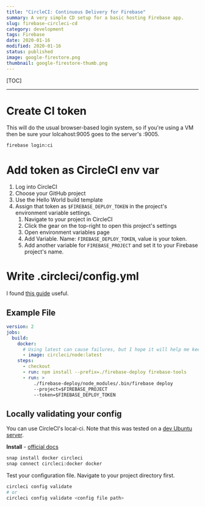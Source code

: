 ```yaml
---
title: "CircleCI: Continuous Delivery for Firebase"
summary: A very simple CD setup for a basic hosting Firebase app.
slug: firebase-circleci-cd
category: development
tags: Firebase
date: 2020-01-16
modified: 2020-01-16
status: published
image: google-firestore.png
thumbnail: google-firestore-thumb.png
---
```



[TOC]

---

# Create CI token

This will do the usual browser-based login system, so if you're using a VM then
be sure your lolcahost:9005 goes to the server's <ip>:9005.

```bash
firebase login:ci
```


# Add token as CircleCI env var

1. Log into CircleCI
1. Choose your GitHub project
1. Use the Hello World build template
1. Assign that token as `$FIREBASE_DEPLOY_TOKEN` in the project's environment
   variable settings.
    1. Navigate to your project in CircleCI
    1. Click the gear on the top-right to open this project's settings
    1. Open environment variables page
    1. Add Variable. Name: `FIREBASE_DEPLOY_TOKEN`, value is your token.
    1. Add another variable for `FIREBASE_PROJECT` and set it to your Firebase
				 project's name.


# Write .circleci/config.yml

I found [this guide](https://medium.com/static-void-academy/easy-peasy-ci-cd-w-circleci-282bc85ddcf5)
useful.

## Example File

```yaml
version: 2
jobs:
  build:
    docker:
      # Using latest can cause failures, but I hope it will help me keep up
      - image: circleci/node:latest
    steps:
      - checkout
      - run: npm install --prefix=./firebase-deploy firebase-tools
      - run: >
          ./firebase-deploy/node_modules/.bin/firebase deploy
          --project=$FIREBASE_PROJECT
          --token=$FIREBASE_DEPLOY_TOKEN
```

## Locally validating your config

You can use CircleCI's local-ci. Note that this was tested on a
[dev Ubuntu server](https://github.com/kylep/dev-vm).


**Install** - [official docs](https://circleci.com/docs/2.0/local-cli/#installation)

```bash
snap install docker circleci
snap connect circleci:docker docker
```

Test your configuration file. Navigate to your project directory first.


```bash
circleci config validate
# or
circleci config validate <config file path>
```

